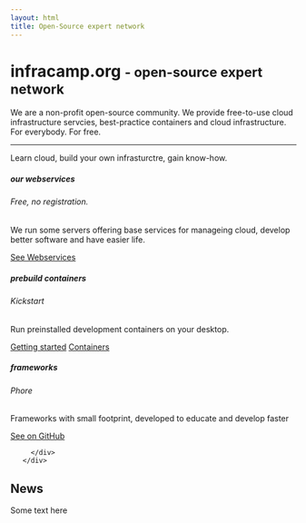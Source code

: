 ```yaml
---
layout: html
title: Open-Source expert network
---
```


<div class="jumbotron">
  <h1 class="display-4">infracamp.org  <small> - open-source expert network</small></h1>
  <p class="lead">We are a non-profit open-source community. We provide free-to-use cloud infrastructure
  servcies, best-practice containers and cloud infrastructure. For everybody. For free.</p>
  <hr class="my-4">
  <p>Learn cloud, build your own infrasturctre, gain know-how.</p>
  <!-- a class="btn btn-primary btn-lg" href="#" role="button">Learn more</a-->
</div>

<div class="row">
    <div class="col-sm-4">
        <div class="card">
          <div class="card-body">
            <h5 class="card-title">our webservices</h5>
            <h6 class="card-subtitle mb-2 text-muted">Free, no registration.</h6>
            <p class="card-text">We run some servers offering base services for manageing cloud, develop better software and have 
            easier life.</p>
            <a href="/services.html" class="card-link">See Webservices</a>
            <!--a href="http://github.com/infracamp" class="card-link">Visit on GitHub</a-->
          </div>
        </div>
    </div>
    
   <div class="col-sm-4">
       <div class="card">
         <div class="card-body">
           <h5 class="card-title">prebuild containers</h5>
           <h6 class="card-subtitle mb-2 text-muted">Kickstart</h6>
           <p class="card-text">Run preinstalled development containers on your desktop.</p>
           <a href="/kickstart.html" class="card-link">Getting started</a>
           <a href="/containers.html" class="card-link">Containers</a>
         </div>
       </div>
   </div>
   
   <div class="col-sm-4">
       <div class="card">
         <div class="card-body">
           <h5 class="card-title">frameworks</h5>
           <h6 class="card-subtitle mb-2 text-muted">Phore</h6>
           <p class="card-text">Frameworks with small footprint, developed to educate and develop faster</p>
           <a href="http://github.com/phore/" class="card-link">See on GitHub</a>
          
         </div>
       </div>
   </div>
</div>

<div class="row">
    <div class="container">
    <h2>News</h2>
    <p>Some text here</p>
    </div>
</div>